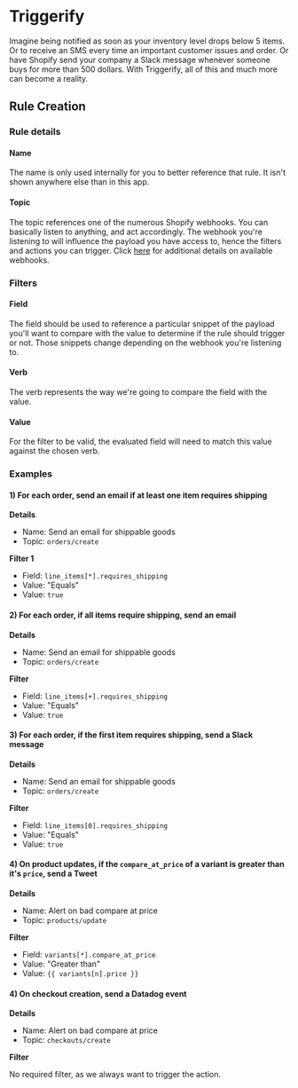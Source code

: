 # Triggerify

Imagine being notified as soon as your inventory level drops below 5 items. Or to receive an SMS every time an important customer issues and order. Or have Shopify send your company a Slack message whenever someone buys for more than 500 dollars. With Triggerify, all of this and much more can become a reality.

## Rule Creation

### Rule details

#### Name

The name is only used internally for you to better reference that rule. It isn't shown anywhere else than in this app.

#### Topic

The topic references one of the numerous Shopify webhooks. You can basically listen to anything, and act accordingly. The webhook you're listening to will influence the payload you have access to, hence the filters and actions you can trigger. Click [here](https://help.shopify.com/api/reference/webhook) for additional details on available webhooks.

### Filters

#### Field

The field should be used to reference a particular snippet of the payload you'll want to compare with the value to determine if the rule should trigger or not. Those snippets change depending on the webhook you're listening to.

#### Verb

The verb represents the way we're going to compare the field with the value.

#### Value

For the filter to be valid, the evaluated field will need to match this value against the chosen verb.

### Examples

#### 1) For each order, send an email if at least one item requires shipping

**Details**

* Name: Send an email for shippable goods
* Topic: `orders/create`

**Filter 1**

* Field: `line_items[*].requires_shipping`
* Value: "Equals"
* Value: `true`


#### 2) For each order, if all items require shipping, send an email

**Details**

* Name: Send an email for shippable goods
* Topic: `orders/create`

**Filter**

* Field: `line_items[+].requires_shipping`
* Value: "Equals"
* Value: `true`

#### 3) For each order, if the first item requires shipping, send a Slack message

**Details**

* Name: Send an email for shippable goods
* Topic: `orders/create`

**Filter**

* Field: `line_items[0].requires_shipping`
* Value: "Equals"
* Value: `true`

#### 4) On product updates, if the `compare_at_price` of a variant is greater than it's `price`, send a Tweet

**Details**

* Name: Alert on bad compare at price
* Topic: `products/update`

**Filter**

* Field: `variants[*].compare_at_price`
* Value: "Greater than"
* Value: `{{ variants[n].price }}`

#### 4) On checkout creation, send a Datadog event

**Details**

* Name: Alert on bad compare at price
* Topic: `checkouts/create`

**Filter**

No required filter, as we always want to trigger the action.
